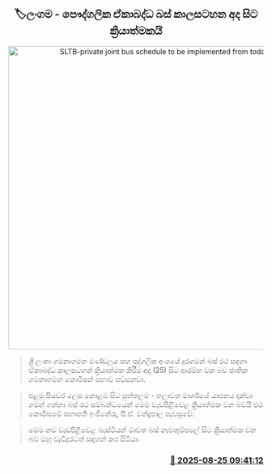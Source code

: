 <p align='center'><b><h2 align='center' title='SLTB-private joint bus schedule to be implemented from today'>🏷ලංගම - පෞද්ගලික ඒකාබද්ධ බස් කාලසටහන අද සිට ක්‍රියාත්මකයි</h2></b></p>
<p align='center'><img src='https://helakuru.sgp1.cdn.digitaloceanspaces.com/esana/images/lib/semi-bus-archived.jpg' width='600' alt='SLTB-private joint bus schedule to be implemented from today'></p>

> ශ්‍රී ලංකා ගමනාගමන මණ්ඩලය සහ පුද්ගලික අංශයේ දුරගමන් බස් රථ සඳහා ඒකාබද්ධ කාලසටහන් ක්‍රියාත්මක කිරීම අද (25) සිට ආරම්භ වන බව ජාතික ගමනාගමන කොමිෂන් සභාව පවසනවා.

> පළමු පියවර ලෙස කොළඹ සිට පුත්තලම - හලාවත මාර්ගයේ යාපනය දක්වා ගමන් ගන්නා බස් රථ සම්බන්ධයෙන් මෙම වැඩපිළිවෙළ ක්‍රියාත්මක වන බවයි එම කොමිසමේ සභාපති ඉංජිනේරු, පී.ඒ. චන්ද්‍රපාල පැවසුවේ.

> මෙම නව වැඩපිළිවෙළ බැස්ටියන් මාවත බස් නැවතුම්පලේ සිට ක්‍රියාත්මක වන බව ඔහු වැඩිදුරටත් සඳහන් කර සිටියා.



<h3 align='right'><a href='https://www.helakuru.lk/esana/p/113019/'>📅 2025-08-25 09:41:12</a></h3>
